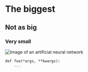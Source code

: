 # The biggest
## Not as big
### Very small

![Image of an artificial neural network](https://images.app.goo.gl/58kHRPBj3qAPQjDu5)

```
def foo(*args, **kwargs):
    ...
```
